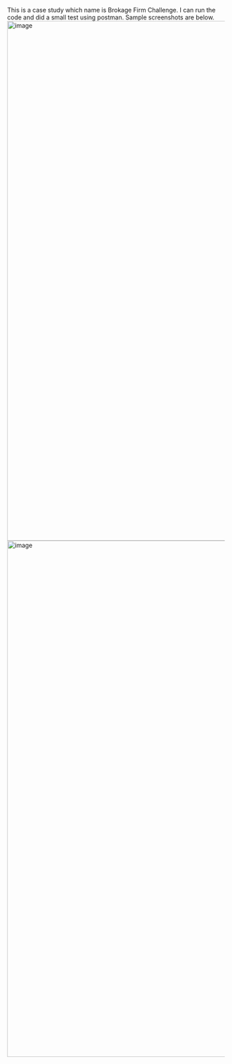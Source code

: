 This is a case study which name is Brokage Firm Challenge. I can run the code and did a small test using postman. Sample screenshots are below.
<img width="2012" height="1202" alt="image" src="https://github.com/user-attachments/assets/5f0f5331-45e8-44da-bb79-badc98e024ff" />
<img width="1994" height="1194" alt="image" src="https://github.com/user-attachments/assets/665a61f1-9660-465b-a5b1-a1299bad41c8" />
